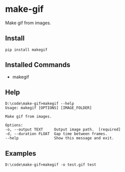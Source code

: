 # make-gif

Make gif from images.

## Install

    pip install makegif

## Installed Commands

- makegif

## Help

    D:\code\make-gif>makegif --help
    Usage: makegif [OPTIONS] [IMAGE_FOLDER]

    Make gif from images.

    Options:
    -o, --output TEXT     Output image path.  [required]
    -d, --duration FLOAT  Gap time between frames.
    --help                Show this message and exit.

## Examples

    D:\code\make-gif>makegif -o test.gif test

